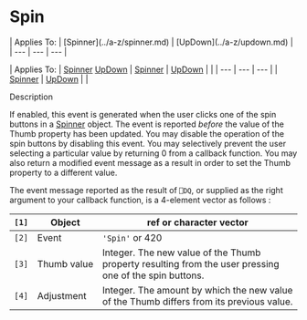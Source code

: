 




<h1 class="heading"><span class="name">Spin</span></h1>
| Applies To: | [Spinner](../a-z/spinner.md) | [UpDown](../a-z/updown.md) |
| --- | --- | ---  |

| Applies To: | [Spinner](../a-z/spinner.md) [UpDown](../a-z/updown.md) | [Spinner](../a-z/spinner.md) | [UpDown](../a-z/updown.md) |  |
| --- | --- | ---  |
| [Spinner](../a-z/spinner.md) | [UpDown](../a-z/updown.md) |  |


Description


If enabled, this event is generated when the user clicks one of the spin buttons in a [Spinner](../a-z/spinner.md) object. The event is reported *before* the value of the Thumb property has been updated. You may disable the operation of the spin buttons by disabling this event. You may selectively prevent the user selecting a particular value by returning 0 from a callback function. You may also return a modified event message as a result in order to set the Thumb property to a different value.


The event message reported as the result of `⎕DQ`, or supplied as the right argument to your callback function, is a 4-element vector as follows :

| `[1]` | Object | ref or character vector |
| --- | --- | ---  |
| `[2]` | Event | `'Spin'` or 420 |
| `[3]` | Thumb value | Integer. The new value of the Thumb property resulting from the user pressing one of the spin buttons. |
| `[4]` | Adjustment | Integer. The amount by which the new value of the Thumb differs from its previous value. |



